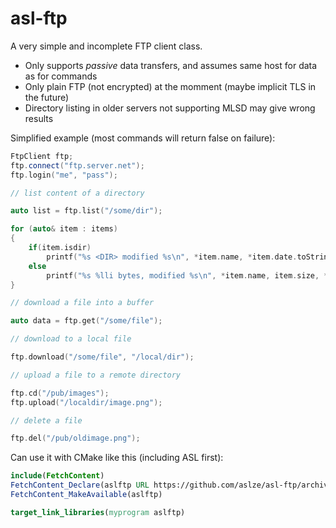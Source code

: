 # asl-ftp

A very simple and incomplete FTP client class.

* Only supports *passive* data transfers, and assumes same host for data as for commands
* Only plain FTP (not encrypted) at the momment (maybe implicit TLS in the future)
* Directory listing in older servers not supporting MLSD may give wrong results

Simplified example (most commands will return false on failure):

```cpp
FtpClient ftp;
ftp.connect("ftp.server.net");
ftp.login("me", "pass");

// list content of a directory

auto list = ftp.list("/some/dir");

for (auto& item : items)
{
	if(item.isdir)
		printf("%s <DIR> modified %s\n", *item.name, *item.date.toString());
	else
		printf("%s %lli bytes, modified %s\n", *item.name, item.size, *item.date.toString());
}

// download a file into a buffer

auto data = ftp.get("/some/file");

// download to a local file

ftp.download("/some/file", "/local/dir");

// upload a file to a remote directory

ftp.cd("/pub/images");
ftp.upload("/localdir/image.png");

// delete a file

ftp.del("/pub/oldimage.png");
```

Can use it with CMake like this (including ASL first):

```cmake
include(FetchContent)
FetchContent_Declare(aslftp URL https://github.com/aslze/asl-ftp/archive/1.0.zip)
FetchContent_MakeAvailable(aslftp)

target_link_libraries(myprogram aslftp)
```

